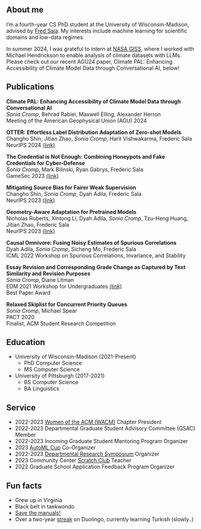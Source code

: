## About me

I’m a fourth-year CS PhD student at the University of Wisconsin-Madison, advised by [Fred Sala](https://pages.cs.wisc.edu/~fredsala/). My interests include machine learning for scientific domains and low-data regimes.

In summer 2024, I was grateful to intern at [NASA GISS](https://www.giss.nasa.gov), where I worked with Michael Hendrickson to enable analysis of climate datasets with LLMs. Please check out our recent AGU24 paper, Climate PAL: Enhancing Accessibility of Climate Model Data through Conversational AI, below!

## Publications

**Climate PAL: Enhancing Accessibility of Climate Model Data through Conversational AI**<br>
*Sonia Cromp*, Behrad Rabiei, Maxwell Elling, Alexander Herron<br>
Meeting of the American Geophysical Union (AGU) 2024

**OTTER: Effortless Label Distribution Adaptation of Zero-shot Models**<br>
Changho Shin, Jitian Zhao, *Sonia Cromp*, Harit Vishwakarma, Frederic Sala<br>
NeurIPS 2024 [(link)](https://arxiv.org/abs/2404.08461)

**The Credential is Not Enough: Combining Honeypots and Fake Credentials for Cyber-Defense**<br>
*Sonia Cromp*, Mark Bilinski, Ryan Gabrys, Frederic Sala<br>
GameSec 2023 [(link)](https://gamesec-conf.org/2023/3.pdf)

**Mitigating Source Bias for Fairer Weak Supervision**<br>
Changho Shin, *Sonia Cromp*, Dyah Adila, Frederic Sala<br>
NeurIPS 2023 [(link)](https://arxiv.org/abs/2303.17713)

**Geometry-Aware Adaptation for Pretrained Models**<br>
Nicholas Roberts, Xintong Li, Dyah Adila, *Sonia Cromp*, Tzu-Heng Huang, Jitian Zhao, Frederic Sala<br>
NeurIPS 2023 [(link)](https://arxiv.org/abs/2307.12226)

**Causal Omnivore: Fusing Noisy Estimates of Spurious Correlations**<br>
Dyah Adila, *Sonia Cromp*, Sicheng Mo, Frederic Sala<br>
ICML 2022 Workshop on Spurious Correlations, Invariance, and Stability 

**Essay Revision and Corresponding Grade Change as Captured by Text Similarity and Revision Purposes**<br>
*Sonia Cromp*, Diane Litman<br>
EDM 2021 Workshop for Undergraduates [(link)](https://drive.google.com/file/d/1dX2ZoC17dTsWt-nY7VHXHIYIXO9__aLN/view) <br> 
Best Paper Award

**Relaxed Skiplist for Concurrent Priority Queues**<br>
*Sonia Cromp*, Michael Spear<br>
PACT 2020<br>
Finalist, ACM Student Research Competition

## Education

- University of Wisconsin-Madison (2021-Present)
	- PhD Computer Science 
	- MS Computer Science
- University of Pittsburgh (2017-2021)
	- BS Computer Science
	- BA Linguistics

## Service
- 2022-2023 [Women of the ACM (WACM)](https://wacm.cs.wisc.edu/) Chapter President
- 2022-2023 Departmental Graduate Student Advisory Committee (GSAC) Member
- 2022-2023 Incoming Graduate Student Mentoring Program Organizer
- 2023 [AutoML Cup](https://2023.automl.cc/competitions/automl-cup/) Co-Organizer
- 2022-2023 [Departmental Research Symposium](https://csresearchsymposium.github.io) Organizer
- 2023 Community Center [Scratch Club](https://www.cs.wisc.edu/catapult-clubs/) Teacher
- 2022 Graduate School Application Feedback Program Organizer

## Fun facts
- Grew up in Virginia
- Black belt in taekwondo
- [Save the manuals!](https://tmgps.org)
- Over a two-year [streak](https://duome.eu/crepe_obsession) on Duolingo, currently learning Turkish (slowly..)
